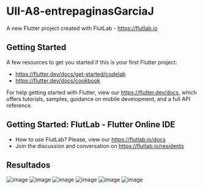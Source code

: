 # UII-A8-entrepaginasGarciaJ

A new Flutter project created with FlutLab - https://flutlab.io

## Getting Started

A few resources to get you started if this is your first Flutter project:

- https://flutter.dev/docs/get-started/codelab
- https://flutter.dev/docs/cookbook

For help getting started with Flutter, view our
https://flutter.dev/docs, which offers tutorials,
samples, guidance on mobile development, and a full API reference.

## Getting Started: FlutLab - Flutter Online IDE

- How to use FlutLab? Please, view our https://flutlab.io/docs
- Join the discussion and conversation on https://flutlab.io/residents

## Resultados
![image](https://github.com/GarciaJ128/UII-A8-entrepagGJ/assets/143743623/65bd0428-14c9-4dce-96f9-e68a013bfbb4)
![image](https://github.com/GarciaJ128/UII-A8-entrepagGJ/assets/143743623/acc842b5-dc0b-4221-ab18-fc4279d101a2)
![image](https://github.com/GarciaJ128/UII-A8-entrepagGJ/assets/143743623/a0691c03-120d-4a5f-afbf-3ceef19b4859)
![image](https://github.com/GarciaJ128/UII-A8-entrepagGJ/assets/143743623/3b4f3bd1-1bb9-4bcf-bab8-f90a64d8ea8a)
![image](https://github.com/GarciaJ128/UII-A8-entrepagGJ/assets/143743623/4811d9cc-4c4b-4ec5-b936-a1414c470b96)
![image](https://github.com/GarciaJ128/UII-A8-entrepagGJ/assets/143743623/e16be7d8-855c-4a70-983f-75b77cf36bfa)
